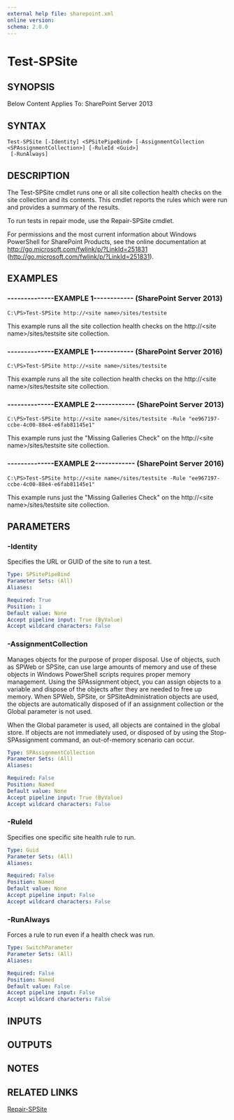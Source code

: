```yaml
---
external help file: sharepoint.xml
online version: 
schema: 2.0.0
---
```


# Test-SPSite

## SYNOPSIS
Below Content Applies To: SharePoint Server 2013

## SYNTAX

```
Test-SPSite [-Identity] <SPSitePipeBind> [-AssignmentCollection <SPAssignmentCollection>] [-RuleId <Guid>]
 [-RunAlways]
```

## DESCRIPTION
The Test-SPSite cmdlet runs one or all site collection health checks on the site collection and its contents.
This cmdlet reports the rules which were run and provides a summary of the results.

To run tests in repair mode, use the Repair-SPSite cmdlet.

For permissions and the most current information about Windows PowerShell for SharePoint Products, see the online documentation at http://go.microsoft.com/fwlink/p/?LinkId=251831 (http://go.microsoft.com/fwlink/p/?LinkId=251831).

## EXAMPLES

### --------------EXAMPLE 1------------ (SharePoint Server 2013)
```
C:\PS>Test-SPSite http://<site name>/sites/testsite
```

This example runs all the site collection health checks on the http://\<site name\>/sites/testsite site collection.

### --------------EXAMPLE 1------------ (SharePoint Server 2016)
```
C:\PS>Test-SPSite http://<site name>/sites/testsite
```

This example runs all the site collection health checks on the http://\<site name\>/sites/testsite site collection.

### --------------EXAMPLE 2------------ (SharePoint Server 2013)
```
C:\PS>Test-SPSite http://<site name</sites/testsite -Rule "ee967197-ccbe-4c00-88e4-e6fab81145e1"
```

This example runs just the "Missing Galleries Check" on the http://\<site name\>/sites/testsite site collection.

### --------------EXAMPLE 2------------ (SharePoint Server 2016)
```
C:\PS>Test-SPSite http://<site name</sites/testsite -Rule "ee967197-ccbe-4c00-88e4-e6fab81145e1"
```

This example runs just the "Missing Galleries Check" on the http://\<site name\>/sites/testsite site collection.

## PARAMETERS

### -Identity
Specifies the URL or GUID of the site to run a test.

```yaml
Type: SPSitePipeBind
Parameter Sets: (All)
Aliases: 

Required: True
Position: 1
Default value: None
Accept pipeline input: True (ByValue)
Accept wildcard characters: False
```

### -AssignmentCollection
Manages objects for the purpose of proper disposal.
Use of objects, such as SPWeb or SPSite, can use large amounts of memory and use of these objects in Windows PowerShell scripts requires proper memory management.
Using the SPAssignment object, you can assign objects to a variable and dispose of the objects after they are needed to free up memory.
When SPWeb, SPSite, or SPSiteAdministration objects are used, the objects are automatically disposed of if an assignment collection or the Global parameter is not used.

When the Global parameter is used, all objects are contained in the global store.
If objects are not immediately used, or disposed of by using the Stop-SPAssignment command, an out-of-memory scenario can occur.

```yaml
Type: SPAssignmentCollection
Parameter Sets: (All)
Aliases: 

Required: False
Position: Named
Default value: None
Accept pipeline input: True (ByValue)
Accept wildcard characters: False
```

### -RuleId
Specifies one specific site health rule to run.

```yaml
Type: Guid
Parameter Sets: (All)
Aliases: 

Required: False
Position: Named
Default value: None
Accept pipeline input: False
Accept wildcard characters: False
```

### -RunAlways
Forces a rule to run even if a health check was run.

```yaml
Type: SwitchParameter
Parameter Sets: (All)
Aliases: 

Required: False
Position: Named
Default value: False
Accept pipeline input: False
Accept wildcard characters: False
```

## INPUTS

## OUTPUTS

## NOTES

## RELATED LINKS

[Repair-SPSite]()

